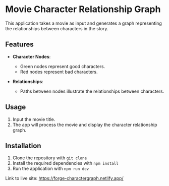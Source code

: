 # Movie Character Relationship Graph

This application takes a movie as input and generates a graph representing the relationships between characters in the story.

## Features

- **Character Nodes**:

  - Green nodes represent good characters.
  - Red nodes represent bad characters.

- **Relationships**:
  - Paths between nodes illustrate the relationships between characters.

## Usage

1. Input the movie title.
2. The app will process the movie and display the character relationship graph.

## Installation

1. Clone the repository with `git clone`
2. Install the required dependencies with `npm install`
3. Run the application with `npm run dev`

Link to live site: https://forge-charactergraph.netlify.app/
